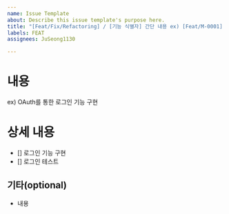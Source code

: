 ```yaml
---
name: Issue Template
about: Describe this issue template's purpose here.
title: "[Feat/Fix/Refactoring] / [기능 식별자] 간단 내용 ex) [Feat/M-0001] 로그인 기능 구현"
labels: FEAT
assignees: JuSeong1130

---
```


# 내용
ex) OAuth를 통한 로그인 기능 구현

# 상세 내용
- [] 로그인 기능 구현
- [] 로그인 테스트

## 기타(optional)
- 내용
